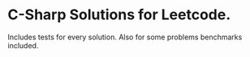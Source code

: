 # C-Sharp Solutions for Leetcode.
Includes tests for every solution. Also for some problems benchmarks included.
